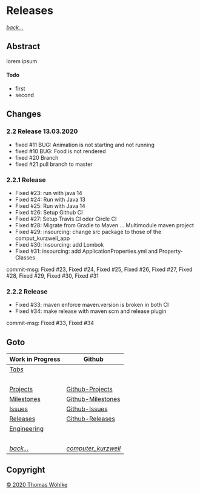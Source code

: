 # Releases

*[back...](README.md)* 

## Abstract
lorem ipsum
#### Todo
* first
* second

## Changes

### 2.2 Release 13.03.2020
* fixed #11 BUG: Animation is not starting and not running
* fixed #10 BUG: Food is not rendered
* fixed #20 Branch
* fixed #21 pull branch to master

### 2.2.1 Release
* Fixed #23: run with java 14
* Fixed #24: Run with Java 13
* Fixed #25: Run with Java 14
* Fixed #26: Setup Github CI
* Fixed #27: Setup Travis CI oder Circle CI
* Fixed #28: Migrate from Gradle to Maven ... Multimodule maven project
* Fixed #29: insourcing: change src package to those of the comput_kurzweil_app
* Fixed #30: insourcing: add Lombok
* Fixed #31: insourcing: add ApplicationProperties.yml and Property-Classes

commit-msg: Fixed #23, Fixed #24, Fixed #25, Fixed #26, Fixed #27, Fixed #28, Fixed #29, Fixed #30, Fixed #31

### 2.2.2 Release
* Fixed #33: maven enforce maven.version is broken in both CI
* Fixed #34: make release with maven scm and release plugin

commit-msg: Fixed #33, Fixed #34



## Goto
| Work in Progress             | Github                                                                                 |
|------------------------------|----------------------------------------------------------------------------------------|
| *[Tabs](Tabs.md)*            | &nbsp;                                                                                 |
| &nbsp;                       | &nbsp;                                                                                 |
| [Projects](Projects.md)      | [Github-Projects](https://github.com/Computer-Kurzweil/computer_kurzweil/projects)     |
| [Milestones](Milestones.md)  | [Github-Milestones](https://github.com/Computer-Kurzweil/computer_kurzweil/milestones) |
| [Issues](Issues.md)          | [Github-Issues](https://github.com/Computer-Kurzweil/computer_kurzweil/issues)         |
| [Releases](Releases.md)      | [Github-Releases](https://github.com/Computer-Kurzweil/computer_kurzweil/releases)     |
| [Engineering](Enineering.md) | &nbsp;                                                                                 |
| &nbsp;                       | &nbsp;                                                                                 |
| *[back...](README.md)*       | *[computer_kurzweil](https://github.com/Computer-Kurzweil/computer_kurzweil)*          |

## Copyright
[&copy; 2020 Thomas W&ouml;hlke](LICENSE.code.md)

